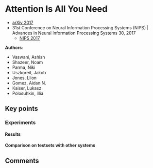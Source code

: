 # Attention Is All You Need
* [arXiv 2017](https://arxiv.org/abs/1706.03762)
* 31st Conference on Neural Information Processing Systems (NIPS) | Advances in Neural Information Processing Systems 30, 2017
  * [NIPS 2017](https://papers.nips.cc/paper/7181-attention-is-all-you-need.pdf)

**Authors**:
* Vaswani, Ashish
* Shazeer, Noam
* Parma, Niki
* Uszkoreit, Jakob
* Jones, Llion
* Gomez, Aidan N.
* Kaiser, Lukasz
* Polosuhkin, Illia


## Key points



### Experiments ###


#### Results ####


#### Comparison on testsets with other systems ####


## Comments
